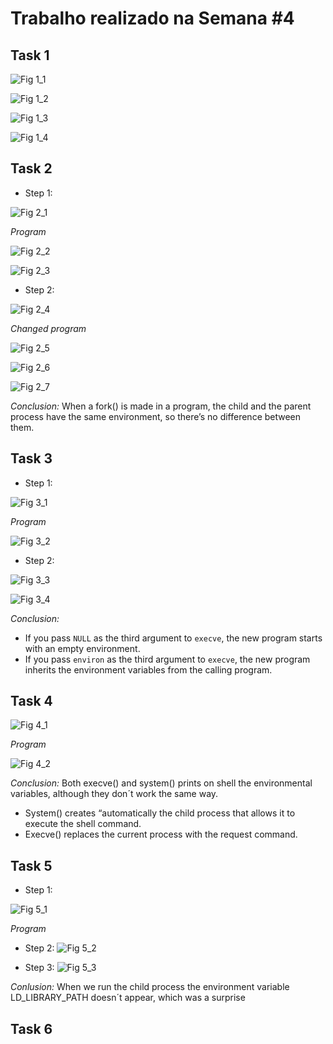 # Trabalho realizado na Semana #4 

## Task 1
![Fig 1_1](./imgs/task1_1.png)

![Fig 1_2](./imgs/task1_2.png)

![Fig 1_3](./imgs/task1_3.png)

![Fig 1_4](./imgs/task1_4.png)

## Task 2
- Step 1:

![Fig 2_1](./imgs/task2_1.png)

_Program_

![Fig 2_2](./imgs/task2_2.png)

![Fig 2_3](./imgs/task2_3.png)

- Step 2:

![Fig 2_4](./imgs/task2_4.png)

_Changed program_

![Fig 2_5](./imgs/task2_5.png)

![Fig 2_6](./imgs/task2_6.png)

![Fig 2_7](./imgs/task2_7.png)

_Conclusion:_ When a fork() is made in a program, the child and the parent process have the same environment, so there’s no difference between them.

## Task 3
- Step 1:

![Fig 3_1](./imgs/task3_1.png)

_Program_

![Fig 3_2](./imgs/task3_2.png)

- Step 2:

![Fig 3_3](./imgs/task3_3.png)

![Fig 3_4](./imgs/task3_4.png)

_Conclusion:_  
* If you pass `NULL` as the third argument to `execve`, the new program starts with an empty environment. 
* If you pass `environ` as the third argument to `execve`, the new program inherits the environment variables from the calling program.


## Task 4

![Fig 4_1](./imgs/task4_1.png)

_Program_

![Fig 4_2](./imgs/task4_2.png)

_Conclusion:_ Both execve() and system() prints on shell the environmental variables, although they don´t work the same way.
* System() creates “automatically the child process that allows it to execute the shell command.
* Execve() replaces the current process with the request command.



## Task 5
- Step 1:

![Fig 5_1](./imgs/task5_1.png)

_Program_

- Step 2:
![Fig 5_2](./imgs/task5_2.png)

- Step 3:
![Fig 5_3](./imgs/task5_3.png)

_Conlusion:_ When we run the child process the environment variable LD_LIBRARY_PATH doesn´t appear, which was a surprise


## Task 6
